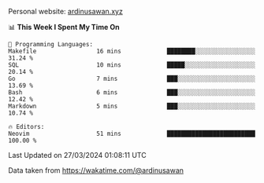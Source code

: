 Personal website: [ardinusawan.xyz](https://ardinusawan.xyz)

<!--START_SECTION:waka-->
📊 **This Week I Spent My Time On** 

```text
💬 Programming Languages: 
Makefile                 16 mins             ████████░░░░░░░░░░░░░░░░░   31.24 % 
SQL                      10 mins             █████░░░░░░░░░░░░░░░░░░░░   20.14 % 
Go                       7 mins              ███░░░░░░░░░░░░░░░░░░░░░░   13.69 % 
Bash                     6 mins              ███░░░░░░░░░░░░░░░░░░░░░░   12.42 % 
Markdown                 5 mins              ███░░░░░░░░░░░░░░░░░░░░░░   10.74 % 

🔥 Editors: 
Neovim                   51 mins             █████████████████████████   100.00 % 
```


 Last Updated on 27/03/2024 01:08:11 UTC
<!--END_SECTION:waka-->
Data taken from https://wakatime.com/@ardinusawan
